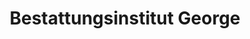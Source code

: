 ---
title: "Bestattungsinstitut George"
url: /fuldatal/bestattungsinstitut-george/
shop: Bestattungen
---